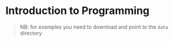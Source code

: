# Introduction to Programming #

>NB: for examples you need to download and point to the `data` directory 
